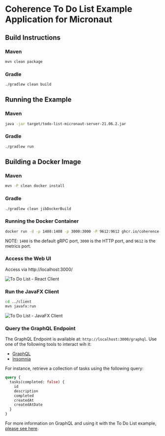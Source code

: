 # Coherence To Do List Example Application for Micronaut

## Build Instructions

### Maven

```bash
mvn clean package
```

### Gradle

```bash
./gradlew clean build
```

## Running the Example

### Maven

```bash  
java -jar target/todo-list-micronaut-server-21.06.2.jar
```

### Gradle

```bash
./gradlew run
```

## Building a Docker Image

### Maven

```bash
mvn -P clean docker install
```

### Gradle

```bash
./gradlew clean jibDockerBuild
```

### Running the Docker Container

```bash
docker run -d -p 1408:1408 -p 3000:3000 -P 9612:9612 ghcr.io/coherence-community/todo-list-micronaut-server:21.06.2
```

NOTE: `1408` is the default gRPC port, `3000` is the HTTP port, and `9612` is the metrics port.

### Access the Web UI

Access via http://localhost:3000/

![To Do List - React Client](../../assets/react-client.png)

### Run the JavaFX Client

```bash  
cd ../client
mvn javafx:run
```

![To Do List - JavaFX Client](../../assets/javafx-client.png)

### Query the GraphQL Endpoint

The GraphQL Endpoint is available at: `http://localhost:3000/graphql`. Use one of the following tools to interact wih it:

- [GraphQL](https://github.com/graphql/graphiql)
- [Insomnia](https://insomnia.rest/download)

For instance, retrieve a collection of tasks using the following query:

```graphql
query {
  tasks(completed: false) {
    id
    description
    completed
    createdAt
    createdAtDate
  }
}
```

For more information on GraphQL and using it with the To Do List example, [please see here](../graphql.md).
